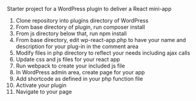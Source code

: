 Starter project for a WordPress plugin to deliver a React mini-app
1. Clone repository into plugins directory of WordPress
2. From base directory of plugin, run composer install
3. From js directory below that, run npm install
4. From base directory, edit wp-react-app.php to have your name and description for your plug-in in the comment area
5. Modify files in php directory to reflect your needs including ajax calls
6. Update css and js files for your react app
7. Run webpack to create your included js file
8. In WordPress admin area, create page for your app
9. Add shortcode as defined in your php function file
10. Activate your plugin
11. Navigate to your page
